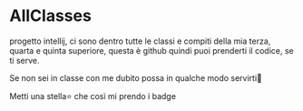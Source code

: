 # AllClasses

progetto intellij, ci sono dentro tutte le classi e compiti della mia terza, quarta e quinta superiore, questa è github quindi puoi prenderti il codice, se ti serve.

Se non sei in classe con me dubito possa in qualche modo servirti:horse:

Metti una stella:star: che così mi prendo i badge
